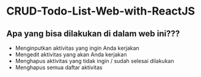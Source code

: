 # CRUD-Todo-List-Web-with-ReactJS
## Apa yang bisa dilakukan di dalam web ini???
- Menginputkan aktivitas yang ingin Anda kerjakan
- Mengedit aktivitas yang akan Anda kerjakan
- Menghapus aktivitas yang tidak ingin / sudah selesai dilakukan
- Menghapus semua daftar aktivitas
